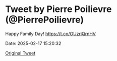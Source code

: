 # Tweet by Pierre Poilievre (@PierrePoilievre)

Happy Family Day! https://t.co/OUzriQrnHV

Date: 2025-02-17 15:20:32

[Original Tweet](https://x.com/PierrePoilievre/status/1891508035643674881)
